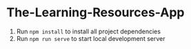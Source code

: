 # The-Learning-Resources-App

1. Run ```npm install``` to install all project dependencies
2. Run ```npm run serve``` to start local development server
